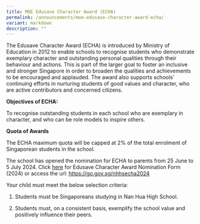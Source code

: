 ```yaml
---
title: MOE Edusave Character Award (ECHA)
permalink: /announcements/moe-edusave-character-award-echa/
variant: markdown
description: ""
---
```

The Edusave Character Award (ECHA) is introduced by Ministry of Education in 2012 to enable schools to recognise students who demonstrate exemplary character and outstanding personal qualities through their behaviour and actions. This is part of the larger goal to foster an inclusive and stronger Singapore in order to broaden the qualities and achievements to be encouraged and applauded. The award also supports schools’ continuing efforts in nurturing students of good values and character, who are active contributors and concerned citizens.

**Objectives of ECHA:**

To recognise outstanding students in each school who are exemplary in character, and who can be role models to inspire others.

**Quota of Awards**

The ECHA maximum quota will be capped at 2% of the total enrolment of Singaporean students in the school.

The school has opened the nomination for ECHA to parents from 25 June to 5 July 2024. Click [here](https://go.gov.sg/nhhsecha2024) for Edusave Character Award Nomination Form (2024) or access the url: https://go.gov.sg/nhhsecha2024

Your child must meet the below selection criteria:

1.   Students must be Singaporeans studying in Nan Hua High School.
  
3.   Students must, on a consistent basis, exemplify the school value and positively influence their peers.